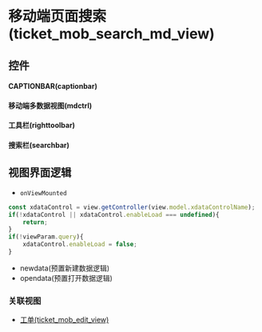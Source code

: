 # 移动端页面搜索(ticket_mob_search_md_view)  <!-- {docsify-ignore-all} -->



## 控件
#### CAPTIONBAR(captionbar)
#### 移动端多数据视图(mdctrl)
#### 工具栏(righttoolbar)
#### 搜索栏(searchbar)

## 视图界面逻辑
* `onViewMounted`
```javascript
const xdataControl = view.getController(view.model.xdataControlName);
if(!xdataControl || xdataControl.enableLoad === undefined){
	return;
}
if(!viewParam.query){
	xdataControl.enableLoad = false;
}
```
  * newdata(预置新建数据逻辑)
  * opendata(预置打开数据逻辑)


### 关联视图
  * [工单(ticket_mob_edit_view)](app/view/ticket_mob_edit_view)

<script>
 const { createApp } = Vue
  createApp({
    data() {
      return {

      }
    }
  }).use(ElementPlus).mount('#app')
</script>